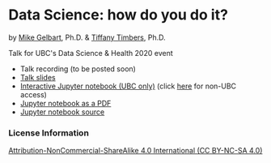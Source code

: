 # Data Science: how do you do it?
by [Mike Gelbart](https://www.mikegelbart.com/), Ph.D. & [Tiffany Timbers](https://www.tiffanytimbers.com/), Ph.D.

Talk for UBC's Data Science & Health 2020 event

- Talk recording (to be posted soon)
- [Talk slides](https://github.com/UBC-MDS/how-do-you-do-it/blob/main/DataScienceHealth2020_DS-how-do-you-do-it.pdf)
- [Interactive Jupyter notebook (UBC only)](https://ubc.syzygy.ca/jupyterhub/user-redirect/git-pull?repo=https%3A%2F%2Fgithub.com%2FUBC-MDS%2Fhow-do-you-do-it&urlpath=lab%2Ftree%2Fhow-do-you-do-it%2Fds-and-health.ipynb&branch=master) (click [here](https://hub-01.jupyter.cybera.ca/jupyterhub/user-redirect/git-pull?repo=https%3A%2F%2Fgithub.com%2FUBC-MDS%2Fhow-do-you-do-it&urlpath=lab%2Ftree%2Fhow-do-you-do-it%2Fds-and-health.ipynb&branch=master) for non-UBC access)
- [Jupyter notebook as a PDF](https://github.com/UBC-MDS/how-do-you-do-it/blob/main/ds-and-health.pdf) 
- [Jupyter notebook source](https://github.com/UBC-MDS/how-do-you-do-it/blob/main/ds-and-health.ipynb)

### License Information
[Attribution-NonCommercial-ShareAlike 4.0 International (CC BY-NC-SA 4.0)](https://creativecommons.org/licenses/by-nc-sa/4.0/)
